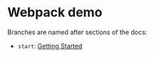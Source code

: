 # Webpack demo

Branches are named after sections of the docs:

- `start`: [Getting Started](https://webpack.js.org/guides/getting-started/)
